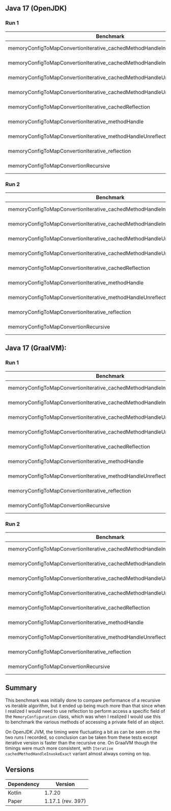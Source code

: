 ## Java 17 (OpenJDK)

### Run 1

| Benchmark                                                                   | Mode | Cnt | Score      | Error       | Units | Best |
|-----------------------------------------------------------------------------|------|-----|------------|-------------|-------|:----:|
| memoryConfigToMapConvertionIterative_cachedMethodHandleInvoke               | avgt | 20  | 175457.378 | ± 11689.468 | ns/op |      |
| memoryConfigToMapConvertionIterative_cachedMethodHandleInvokeExact          | avgt | 20  | 167097.182 | ± 9783.022  | ns/op |      |
| memoryConfigToMapConvertionIterative_cachedMethodHandleUnreflectInvoke      | avgt | 20  | 169639.728 | ± 6237.830  | ns/op |      |
| memoryConfigToMapConvertionIterative_cachedMethodHandleUnreflectInvokeExact | avgt | 20  | 166409.804 | ± 6704.688  | ns/op |  ⭐   |
| memoryConfigToMapConvertionIterative_cachedReflection                       | avgt | 20  | 163747.453 | ± 11568.175 | ns/op |      |
| memoryConfigToMapConvertionIterative_methodHandle                           | avgt | 20  | 196151.632 | ± 25711.382 | ns/op |      |
| memoryConfigToMapConvertionIterative_methodHandleUnreflect                  | avgt | 20  | 180189.502 | ± 4593.218  | ns/op |      |
| memoryConfigToMapConvertionIterative_reflection                             | avgt | 20  | 169185.900 | ± 3308.274  | ns/op |      |
| memoryConfigToMapConvertionRecursive                                        | avgt | 20  | 506558.556 | ± 12931.354 | ns/op |      |

### Run 2

| Benchmark                                                                   | Mode | Cnt | Score      | Error       | Units | Best |
|-----------------------------------------------------------------------------|------|-----|------------|-------------|-------|:----:|
| memoryConfigToMapConvertionIterative_cachedMethodHandleInvoke               | avgt | 15  | 168515.522 | ± 10004.364 | ns/op |      |
| memoryConfigToMapConvertionIterative_cachedMethodHandleInvokeExact          | avgt | 15  | 169025.042 | ± 6196.142  | ns/op |  ⭐   |
| memoryConfigToMapConvertionIterative_cachedMethodHandleUnreflectInvoke      | avgt | 15  | 172541.367 | ± 9696.825  | ns/op |      |
| memoryConfigToMapConvertionIterative_cachedMethodHandleUnreflectInvokeExact | avgt | 15  | 189092.083 | ± 18305.132 | ns/op |      |
| memoryConfigToMapConvertionIterative_cachedReflection                       | avgt | 15  | 182279.441 | ± 10714.146 | ns/op |      |
| memoryConfigToMapConvertionIterative_methodHandle                           | avgt | 15  | 180641.404 | ± 15033.021 | ns/op |      |
| memoryConfigToMapConvertionIterative_methodHandleUnreflect                  | avgt | 15  | 189940.452 | ± 18943.954 | ns/op |      |
| memoryConfigToMapConvertionIterative_reflection                             | avgt | 15  | 186615.716 | ± 4042.300  | ns/op |      |
| memoryConfigToMapConvertionRecursive                                        | avgt | 15  | 522933.864 | ± 59566.008 | ns/op |      |


## Java 17 (GraalVM):

### Run 1

| Benchmark                                                                   | Mode | Cnt | Score      | Error       | Units | Best |
|-----------------------------------------------------------------------------|------|-----|------------|-------------|-------|:----:|
| memoryConfigToMapConvertionIterative_cachedMethodHandleInvoke               | avgt | 15  | 175180.765 | ± 8172.567  | ns/op |      |
| memoryConfigToMapConvertionIterative_cachedMethodHandleInvokeExact          | avgt | 15  | 164590.022 | ± 5907.877  | ns/op |  ⭐   |
| memoryConfigToMapConvertionIterative_cachedMethodHandleUnreflectInvoke      | avgt | 15  | 175134.670 | ± 7318.562  | ns/op |      |
| memoryConfigToMapConvertionIterative_cachedMethodHandleUnreflectInvokeExact | avgt | 15  | 174628.625 | ± 7446.566  | ns/op |      |
| memoryConfigToMapConvertionIterative_cachedReflection                       | avgt | 15  | 165792.819 | ± 5837.541  | ns/op |      |
| memoryConfigToMapConvertionIterative_methodHandle                           | avgt | 15  | 168716.172 | ± 7732.671  | ns/op |      |
| memoryConfigToMapConvertionIterative_methodHandleUnreflect                  | avgt | 15  | 168881.662 | ± 6921.324  | ns/op |      |
| memoryConfigToMapConvertionIterative_reflection                             | avgt | 15  | 171802.140 | ± 7927.458  | ns/op |      |
| memoryConfigToMapConvertionRecursive                                        | avgt | 15  | 467991.905 | ± 20480.451 | ns/op |      |

### Run 2

| Benchmark                                                                   | Mode | Cnt | Score      | Error       | Units | Best |
|-----------------------------------------------------------------------------|------|-----|------------|-------------|-------|:----:|
| memoryConfigToMapConvertionIterative_cachedMethodHandleInvoke               | avgt | 15  | 175180.765 | ± 8172.567  | ns/op |      |
| memoryConfigToMapConvertionIterative_cachedMethodHandleInvokeExact          | avgt | 15  | 164590.022 | ± 5907.877  | ns/op |  ⭐   |
| memoryConfigToMapConvertionIterative_cachedMethodHandleUnreflectInvoke      | avgt | 15  | 175134.670 | ± 7318.562  | ns/op |      |
| memoryConfigToMapConvertionIterative_cachedMethodHandleUnreflectInvokeExact | avgt | 15  | 174628.625 | ± 7446.566  | ns/op |      |
| memoryConfigToMapConvertionIterative_cachedReflection                       | avgt | 15  | 165792.819 | ± 5837.541  | ns/op |      |
| memoryConfigToMapConvertionIterative_methodHandle                           | avgt | 15  | 168716.172 | ± 7732.671  | ns/op |      |
| memoryConfigToMapConvertionIterative_methodHandleUnreflect                  | avgt | 15  | 168881.662 | ± 6921.324  | ns/op |      |
| memoryConfigToMapConvertionIterative_reflection                             | avgt | 15  | 171802.140 | ± 7927.458  | ns/op |      |
| memoryConfigToMapConvertionRecursive                                        | avgt | 15  | 467991.905 | ± 20480.451 | ns/op |      |

## Summary

This benchmark was initially done to compare performance of a recursive vs iterable algorithm, but it ended up being much more than that since when I realized I would need to use reflection to perform access a specific field of the `MemoryConfiguration` class, which was when I realized I would use this to benchmark the various methods of accessing a private field of an object.

On OpenJDK JVM, the timing were fluctuating a bit as can be seen on the two runs I recorded, so conclusion can be taken from these tests except iterative version is faster than the recursive one.  On GraalVM though the timings were much more consistent, with `Iterative` `cachedMethodHandleInvokeExact` variant almost always coming on top.

## Versions

| Dependency | Version           |
|------------|-------------------|
| Kotlin     | 1.7.20            |
| Paper      | 1.17.1 (rev. 397) |
